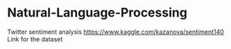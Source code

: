 # Natural-Language-Processing
Twitter sentiment analysis
https://www.kaggle.com/kazanova/sentiment140
Link for the dataset
